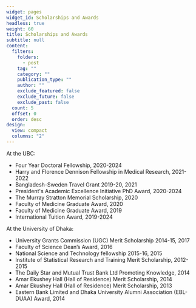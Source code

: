 ```yaml
---
widget: pages
widget_id: Scholarships and Awards
headless: true
weight: 60
title: Scholarships and Awards
subtitle: null
content:
  filters:
    folders:
      - post
    tag: ""
    category: ""
    publication_type: ""
    author: ""
    exclude_featured: false
    exclude_future: false
    exclude_past: false
  count: 5
  offset: 0
  order: desc
design:
  view: compact
  columns: "2"
---
```

At the UBC: 
* Four Year Doctoral Fellowship, 2020-2024
* Harry and Florence Dennison Fellowship in Medical Research, 2021-2022
* Bangladesh-Sweden Travel Grant 2019-20, 2021
* President's Academic Excellence Initiative PhD Award, 2020-2024
* The Murray Stratton Memorial Scholarship, 2020
* Faculty of Medicine Graduate Award, 2020
* Faculty of Medicine Graduate Award, 2019
* International Tuition Award, 2019-2024

At the University of Dhaka:
* University Grants Commission (UGC) Merit Scholarship 2014-15, 2017
* Faculty of Science Dean’s Award, 2016
* National Science and Technology fellowship 2015-16, 2015
* Institute of Statistical Research and Training Merit Scholarship, 2012-2015
* The Daily Star and Mutual Trust Bank Ltd Promoting Knowledge, 2014
* Amar Ekushey Hall (Hall of Residence) Merit Scholarship, 2014
* Amar Ekushey Hall (Hall of Residence) Merit Scholarship, 2013
* Eastern Bank Limited and Dhaka University Alumni Association (EBL-DUAA) Award, 2014